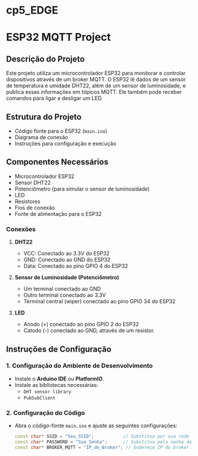 # cp5_EDGE

# ESP32 MQTT Project

## Descrição do Projeto
Este projeto utiliza um microcontrolador ESP32 para monitorar e controlar dispositivos através de um broker MQTT. O ESP32 lê dados de um sensor de temperatura e umidade DHT22, além de um sensor de luminosidade, e publica essas informações em tópicos MQTT. Ele também pode receber comandos para ligar e desligar um LED.

## Estrutura do Projeto
- Código fonte para o ESP32 (`main.ino`)
- Diagrama de conexão
- Instruções para configuração e execução

## Componentes Necessários
- Microcontrolador ESP32
- Sensor DHT22
- Potenciômetro (para simular o sensor de luminosidade)
- LED
- Resistores
- Fios de conexão
- Fonte de alimentação para o ESP32


### Conexões
1. **DHT22**
   - VCC: Conectado ao 3.3V do ESP32
   - GND: Conectado ao GND do ESP32
   - Data: Conectado ao pino GPIO 4 do ESP32

2. **Sensor de Luminosidade (Potenciômetro)**
   - Um terminal conectado ao GND
   - Outro terminal conectado ao 3.3V
   - Terminal central (wiper) conectado ao pino GPIO 34 do ESP32

3. **LED**
   - Anodo (+) conectado ao pino GPIO 2 do ESP32
   - Catodo (-) conectado ao GND, através de um resistor.

## Instruções de Configuração

### 1. Configuração do Ambiente de Desenvolvimento
- Instale o **Arduino IDE** ou **PlatformIO**.
- Instale as bibliotecas necessárias:
  - `DHT sensor library`
  - `PubSubClient`

### 2. Configuração do Código
- Abra o código-fonte `main.ino` e ajuste as seguintes configurações:
  ```cpp
  const char* SSID = "Seu_SSID";           // Substitua por sua rede Wi-Fi
  const char* PASSWORD = "Sua_Senha";      // Substitua pela senha da sua rede
  const char* BROKER_MQTT = "IP_do_Broker"; // Endereço IP do broker MQTT
